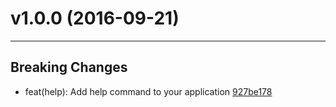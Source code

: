 # v1.0.0 (2016-09-21)
---


## Breaking Changes

- feat(help): Add help command to your application [927be178](https://github.com/tylors/reginn/commits/927be17885609fe5c68e6e70eca1c761ccd64b43)



